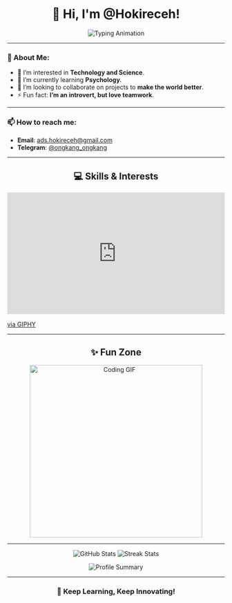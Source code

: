 <h1 align="center">👋 Hi, I'm @Hokireceh!</h1>

<p align="center">
  <img src="https://readme-typing-svg.herokuapp.com?font=Fira+Code&size=22&pause=1000&color=00FF00&center=true&vCenter=true&width=500&lines=Welcome+to+my+GitHub+profile!;Tech+enthusiast+%7C+Lifelong+learner;Making+the+world+better+every+day!" alt="Typing Animation">
</p>

---

### 👀 About Me:
- 🔭 I’m interested in **Technology and Science**.
- 🌱 I’m currently learning **Psychology**.
- 💞️ I’m looking to collaborate on projects to **make the world better**.
- ⚡ Fun fact: **I’m an introvert, but love teamwork**.  

---

### 📫 How to reach me:
- **Email**: ads.hokireceh@gmail.com  
- **Telegram**: [@ongkang_ongkang](https://t.me/ongkang_ongkang)  

---

<h2 align="center">💻 Skills & Interests</h2>
<p align="center">
  <div style="width:100%;height:0;padding-bottom:56%;position:relative;"><iframe src="https://giphy.com/embed/zzkmCf5CeIRqDNntmo" width="100%" height="100%" style="position:absolute" frameBorder="0" class="giphy-embed" allowFullScreen></iframe></div><p><a href="https://giphy.com/gifs/xbox-game-xbox-series-x-s-zzkmCf5CeIRqDNntmo">via GIPHY</a></p>
</p>

---

<h2 align="center">✨ Fun Zone</h2>
<p align="center">
  <img src="https://github.com/user-attachments/assets/6140c9e3-47af-4c55-8a5f-5571607a993b)" alt="Coding GIF" width="400">
</p>

---

<p align="center">
  <img src="https://github-readme-stats.vercel.app/api?username=Hokireceh&show_icons=true&theme=radical" alt="GitHub Stats">
  <img src="https://github-readme-streak-stats.herokuapp.com/?user=Hokireceh&theme=radical" alt="Streak Stats">
</p>

<p align="center">
  <img src="https://github-profile-summary-cards.vercel.app/api/cards/profile-details?username=Hokireceh&theme=radical" alt="Profile Summary">
</p>

---

<h3 align="center">🚀 Keep Learning, Keep Innovating!</h3>
